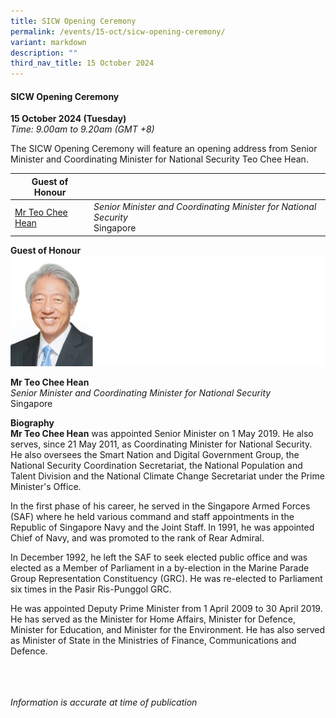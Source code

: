 ```yaml
---
title: SICW Opening Ceremony
permalink: /events/15-oct/sicw-opening-ceremony/
variant: markdown
description: ""
third_nav_title: 15 October 2024
---
```

#### **SICW Opening Ceremony**

**15 October 2024 (Tuesday)**  
*Time: 9.00am to 9.20am (GMT +8)*

The SICW Opening Ceremony will feature an opening address from Senior Minister and Coordinating Minister for National Security Teo Chee Hean. 

|**Guest of Honour**    |                                                              |
|------|------|
| [Mr Teo Chee Hean](/speakers/mr-teo-chee-hean/)  | *Senior Minister and Coordinating Minister for National Security* <br>Singapore                |

**Guest of Honour**
![](/images/2024%20speakers/Mr_Teo_Chee_Han.png)

**Mr Teo Chee Hean**
<br>*Senior Minister and Coordinating Minister for National Security*
<br>Singapore

**Biography**
<br>**Mr Teo Chee Hean** was appointed Senior Minister on 1 May 2019. He also serves, since 21 May 2011, as Coordinating Minister for National Security. He also oversees the Smart Nation and Digital Government Group, the National Security Coordination Secretariat, the National Population and Talent Division and the National Climate Change Secretariat under the Prime Minister's Office.

In the first phase of his career, he served in the Singapore Armed Forces (SAF) where he held various command and staff appointments in the Republic of Singapore Navy and the Joint Staff. In 1991, he was appointed Chief of Navy, and was promoted to the rank of Rear Admiral.

In December 1992, he left the SAF to seek elected public office and was elected as a Member of Parliament in a by-election in the Marine Parade Group Representation Constituency (GRC). He was re-elected to Parliament six times in the Pasir Ris-Punggol GRC.

He was appointed Deputy Prime Minister from 1 April 2009 to 30 April 2019. He has served as the Minister for Home Affairs, Minister for Defence, Minister for Education, and Minister for the Environment.  He has also served as Minister of State in the Ministries of Finance, Communications and Defence.

<br><br><br>
*Information is accurate at time of publication*